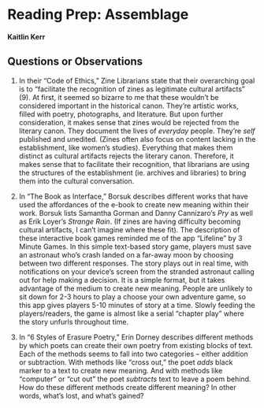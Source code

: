 # Reading Prep: Assemblage 

#### Kaitlin Kerr

## Questions or Observations

1. In their “Code of Ethics,” Zine Librarians state that their overarching goal is to “facilitate the recognition of zines as legitimate cultural artifacts” (9). At first, it seemed so bizarre to me that these wouldn’t be considered important in the historical canon. They’re artistic works, filled with poetry, photographs, and literature. But upon further consideration, it makes sense that zines would be rejected from the literary canon. They document the lives of *everyday* people. They’re *self* published and *un*edited. (Zines often also focus on content lacking in the establishment, like women’s studies). Everything that makes them distinct as cultural artifacts rejects the literary canon. Therefore, it makes sense that to facilitate their recognition, that librarians are using the structures of the establishment (ie. archives and libraries) to bring them into the cultural conversation. 

2. In “The Book as Interface,” Borsuk describes different works that have used the affordances of the e-book to create new meaning within their work. Borsuk lists Samantha Gorman and Danny Cannizaro’s *Pry* as well as Erik Loyer’s *Strange Rain*. (If zines are having difficulty becoming cultural artifacts, I can’t imagine where these fit). The description of these interactive book games reminded me of the app “Lifeline” by 3 Minute Games. In this simple text-based story game, players must save an astronaut who’s crash landed on a far-away moon by choosing between two different responses. The story plays out in real time, with notifications on your device’s screen from the stranded astronaut calling out for help making a decision. It is a simple format, but it takes advantage of the medium to create new meaning. People are unlikely to sit down for 2-3 hours to play a choose your own adventure game, so this app gives players 5-10 minutes of story at a time. Slowly feeding the players/readers, the game is almost like a serial “chapter play” where the story unfurls throughout time. 

3. In “6 Styles of Erasure Poetry,” Erin Dorney describes different methods by which poets can create their own poetry from existing blocks of text. Each of the methods seems to fall into two categories – either addition or subtraction. With methods like “cross out,” the poet *adds* black marker to a text to create new meaning. And with methods like “computer” or “cut out” the poet *subtracts* text to leave a poem behind. How do these different methods create different meaning? In other words, what’s lost, and what’s gained? 
